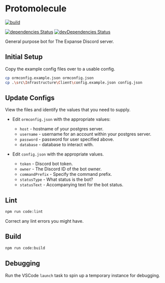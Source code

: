 # Protomolecule
<!-- [![Discord](https://discordapp.com/api/guilds/288472445822959618/embed.png)](https://discord.gg/js6mUj5) -->

[![build](https://github.com/The-Expanse-Discord/Protomolecule/workflows/build/badge.svg?branch=base)](https://github.com/The-Expanse-Discord/Protomolecule/actions?query=workflow%3Abuild)

[![dependencies Status](https://david-dm.org/the-expanse-discord/protomolecule/status.svg)](https://david-dm.org/the-expanse-discord/protomolecule)
[![devDependencies Status](https://david-dm.org/the-expanse-discord/protomolecule/dev-status.svg)](https://david-dm.org/the-expanse-discord/protomolecule?type=dev)

General purpose bot for The Expanse Discord server.


## Initial Setup
Copy the example config files over to a usable config.
```sh
cp ormconfig.example.json ormconfig.json
cp .\src\Infrastructure\Client\config.example.json config.json
```

## Update Configs
View the files and identify the values that you need to supply.

 - Edit `ormconfig.json` with the appropriate values:
	- `host` - hostname of your postgres server.
	- `username` - username for an account within your postgres server.
	- `password` - password for user specified above.
	- `database` - database to interact with.

 - Edit `config.json` with the appropriate values.
	- `token` - Discord bot token.
	- `owner` - The Discord ID of the bot owner.
	- `commandPrefix` - Specify the command prefix.
	- `statusType` - What status is the bot?
	- `statusText` - Accompanying text for the bot status.

## Lint
```sh
npm run code:lint
```
Correct any lint errors you might have.

## Build
```sh
npm run code:build
```

## Debugging
Run the VSCode `launch` task to spin up a temporary instance for debugging.
